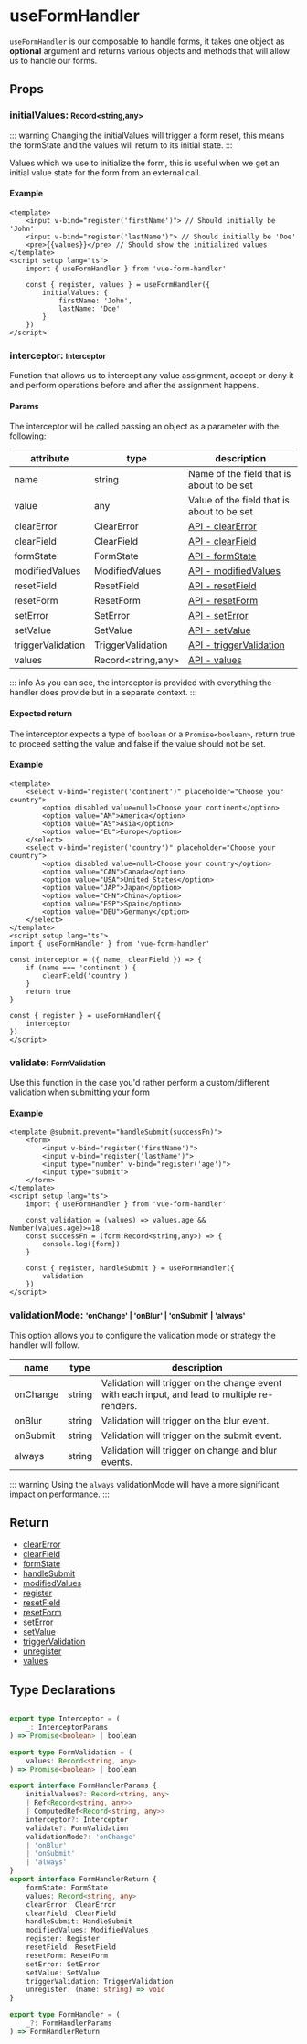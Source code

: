 # useFormHandler

`useFormHandler` is our composable to handle forms, it takes one object as **optional** argument and returns various objects and methods that will allow us to handle our forms.

## Props

### initialValues: <font size=2>Record<string,any></font>

::: warning
Changing the initialValues will trigger a form reset, this means the formState and the values will return to its initial state.
:::

Values which we use to initialize the form, this is useful when we get an initial value state for the form from an external call.

#### Example
```vue
<template>
    <input v-bind="register('firstName')"> // Should initially be 'John'
    <input v-bind="register('lastName')"> // Should initially be 'Doe'
    <pre>{{values}}</pre> // Should show the initialized values
</template>
<script setup lang="ts">
    import { useFormHandler } from 'vue-form-handler'

    const { register, values } = useFormHandler({
        initialValues: {
            firstName: 'John',
            lastName: 'Doe'
        }
    })
</script>
```

### interceptor: <font size=2>Interceptor</font>

Function that allows us to intercept any value assignment, accept or deny it and perform operations before and after the assignment happens.

#### Params

The interceptor will be called passing an object as a parameter with the following:

| attribute | type   | description                                |
|-----------|--------|--------------------------------------------|
| name      | string    | Name of the field that is about to be set  |
| value     | any    | Value of the field that is about to be set |
| clearError | ClearError | [API - clearError](/api/use-form-handler/clear-error) |
| clearField | ClearField | [API - clearField](/api/use-form-handler/clear-field) |
| formState | FormState | [API - formState](/api/use-form-handler/form-state) |
| modifiedValues | ModifiedValues | [API - modifiedValues](/api/use-form-handler/modified-values) |
| resetField | ResetField | [API - resetField](/api/use-form-handler/reset-field) |
| resetForm | ResetForm | [API - resetForm](/api/use-form-handler/reset-form) |
| setError | SetError | [API - setError](/api/use-form-handler/set-error) |
| setValue | SetValue | [API - setValue](/api/use-form-handler/set-value) |
| triggerValidation | TriggerValidation | [API - triggerValidation](/api/use-form-handler/trigger-validation) |
| values    | Record<string,any> | [API - values](/api/use-form-handler/values) |

::: info
As you can see, the interceptor is provided with everything the handler does provide but in a separate context.
:::

#### Expected return

The interceptor expects a type of `boolean` or a `Promise<boolean>`,
return true to proceed setting the value and false if the value should not be set.

#### Example

```vue
<template>
    <select v-bind="register('continent')" placeholder="Choose your country">
        <option disabled value=null>Choose your continent</option>
        <option value="AM">America</option>
        <option value="AS">Asia</option>
        <option value="EU">Europe</option>
    </select>
    <select v-bind="register('country')" placeholder="Choose your country">
        <option disabled value=null>Choose your country</option>
        <option value="CAN">Canada</option>
        <option value="USA">United States</option>
        <option value="JAP">Japan</option>
        <option value="CHN">China</option>
        <option value="ESP">Spain</option>
        <option value="DEU">Germany</option>
    </select>
</template>
<script setup lang="ts">
import { useFormHandler } from 'vue-form-handler'

const interceptor = ({ name, clearField }) => {
    if (name === 'continent') {
        clearField('country')
    }
    return true
}

const { register } = useFormHandler({
    interceptor
})
</script>
```

### validate: <font size=2>FormValidation</font>

Use this function in the case you'd rather perform a custom/different validation when submitting your form

#### Example

```vue
<template @submit.prevent="handleSubmit(successFn)">
    <form>
        <input v-bind="register('firstName')">
        <input v-bind="register('lastName')">
        <input type="number" v-bind="register('age')">
        <input type="submit">
    </form>
</template>
<script setup lang="ts">
    import { useFormHandler } from 'vue-form-handler'
    
    const validation = (values) => values.age && Number(values.age)>=18
    const successFn = (form:Record<string,any>) => {
        console.log({form})
    }

    const { register, handleSubmit } = useFormHandler({
        validation
    })
</script>
```

### validationMode: <font size="2">'onChange' | 'onBlur' | 'onSubmit' | 'always'</font>

This option allows you to configure the validation mode or strategy the handler will follow.

| name | type   | description                                |
|-----------|--------|--------------------------------------------|
| onChange      | string    | Validation will trigger on the change event with each input, and lead to multiple re-renders.  |
| onBlur     | string    | Validation will trigger on the blur event. |
| onSubmit    | string | 	Validation will trigger on the submit event. |
| always    | string | 	Validation will trigger on change and blur events.  |

::: warning
Using the `always` validationMode will have a more significant impact on performance.
:::

## Return

- [clearError](/api/use-form-handler/clear-error)
- [clearField](/api/use-form-handler/clear-field)
- [formState](/api/use-form-handler/form-state)
- [handleSubmit](/api/use-form-handler/handle-submit)
- [modifiedValues](/api/use-form-handler/modified-values)
- [register](/api/use-form-handler/register)
- [resetField](/api/use-form-handler/reset-field)
- [resetForm](/api/use-form-handler/reset-form)
- [setError](/api/use-form-handler/set-error)
- [setValue](/api/use-form-handler/set-value)
- [triggerValidation](/api/use-form-handler/trigger-validation)
- [unregister](/api/use-form-handler/unregister)
- [values](/api/use-form-handler/values)

## Type Declarations

```ts

export type Interceptor = (
    _: InterceptorParams
) => Promise<boolean> | boolean

export type FormValidation = (
    values: Record<string, any>
) => Promise<boolean> | boolean

export interface FormHandlerParams {
    initialValues?: Record<string, any> 
    | Ref<Record<string, any>> 
    | ComputedRef<Record<string, any>>
    interceptor?: Interceptor
    validate?: FormValidation
    validationMode?: 'onChange' 
    | 'onBlur' 
    | 'onSubmit' 
    | 'always'
}
export interface FormHandlerReturn {
    formState: FormState
    values: Record<string, any>
    clearError: ClearError
    clearField: ClearField
    handleSubmit: HandleSubmit
    modifiedValues: ModifiedValues
    register: Register
    resetField: ResetField
    resetForm: ResetForm
    setError: SetError
    setValue: SetValue
    triggerValidation: TriggerValidation
    unregister: (name: string) => void
}

export type FormHandler = (
    _?: FormHandlerParams
) => FormHandlerReturn
```